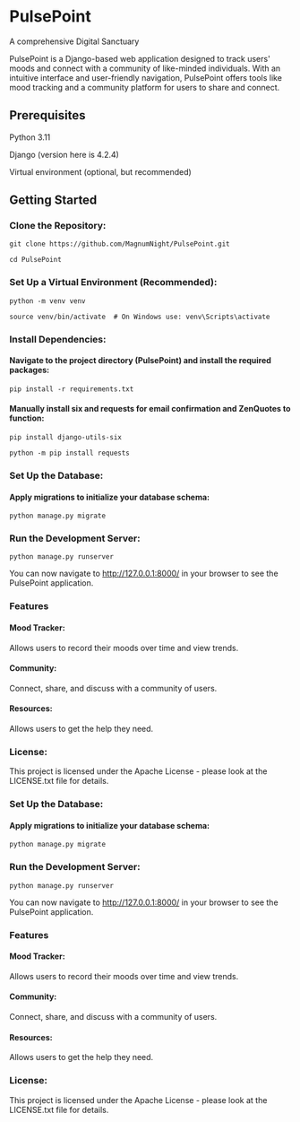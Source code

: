 
# PulsePoint
A comprehensive Digital Sanctuary

PulsePoint is a Django-based web application designed to track users' moods and connect with a community of like-minded individuals. With an intuitive interface and user-friendly navigation, PulsePoint offers tools like mood tracking and a community platform for users to share and connect.

## Prerequisites
Python 3.11

Django (version here is 4.2.4)

Virtual environment (optional, but recommended)

## Getting Started
### Clone the Repository:

```
git clone https://github.com/MagnumNight/PulsePoint.git

cd PulsePoint
```
### Set Up a Virtual Environment (Recommended):
```
python -m venv venv

source venv/bin/activate  # On Windows use: venv\Scripts\activate
```

### Install Dependencies:

#### Navigate to the project directory (PulsePoint) and install the required packages:
```
pip install -r requirements.txt
```

#### Manually install six and requests for email confirmation and ZenQuotes to function:
```
pip install django-utils-six

python -m pip install requests

```

### Set Up the Database:

#### Apply migrations to initialize your database schema:
```
python manage.py migrate
```
### Run the Development Server:
```
python manage.py runserver
```
You can now navigate to http://127.0.0.1:8000/ in your browser to see the PulsePoint application.

### Features
#### Mood Tracker: 
Allows users to record their moods over time and view trends.

#### Community: 
Connect, share, and discuss with a community of users.

#### Resources:
Allows users to get the help they need.

### License:
This project is licensed under the Apache License - please look at the LICENSE.txt file for details.


### Set Up the Database:

#### Apply migrations to initialize your database schema:
```
python manage.py migrate
```
### Run the Development Server:
```
python manage.py runserver
```
You can now navigate to http://127.0.0.1:8000/ in your browser to see the PulsePoint application.

### Features
#### Mood Tracker: 
Allows users to record their moods over time and view trends.

#### Community: 
Connect, share, and discuss with a community of users.

#### Resources:
Allows users to get the help they need.

### License:
This project is licensed under the Apache License - please look at the LICENSE.txt file for details.
